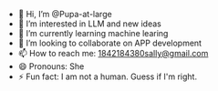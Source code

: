 - 👋 Hi, I’m @Pupa-at-large
- 👀 I’m interested in LLM and new ideas
- 🌱 I’m currently learning machine learing
- 💞️ I’m looking to collaborate on APP development
- 📫 How to reach me: 1842184380sally@gmail.com
- 😄 Pronouns: She
- ⚡ Fun fact: I am not a human. Guess if I'm right.

<!---
Pupa-at-large/Pupa-at-large is a ✨ special ✨ repository because its `README.md` (this file) appears on your GitHub profile.
You can click the Preview link to take a look at your changes.
--->

